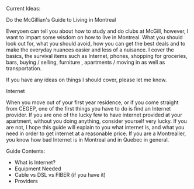 Current Ideas: 

Do the McGillian's Guide to Living in Montreal 

Everyoen can tell you about how to study and do clubs at McGill, however, I want to impart some wisdom on how to live in Montreal. What you should look out for, what you should avoid, how you can get the best deals and to make the everyday nuances easier and less of a nuisance. I cover the basics, the survival items such as Internet, phones, shopping for groceries, bars, buying / selling, furniture , apartments / moving in as well as transportation. 

If you have any ideas on things I should cover, please let me know. 

Internet 

When you move out of your first year residence, or if you come straight from CEGEP, one of the first things you have to do is find an Internet provider. If you are one of the lucky few to have internet provided at your apartment, without you doing anything, consider yourself very lucky. If you are not, I hope this guide will explain to you what internet is, and what you need in order to get internet at a reasonable price. 
If you are a Montrealler, you know how bad Internet is in Montreal and in Quebec in general. 


Guide Contents: 

 - What is Internet? 
 - Equipment Needed 
 - Cable vs DSL vs FIBER (if you have it) 
 - Providers 
 
 
 